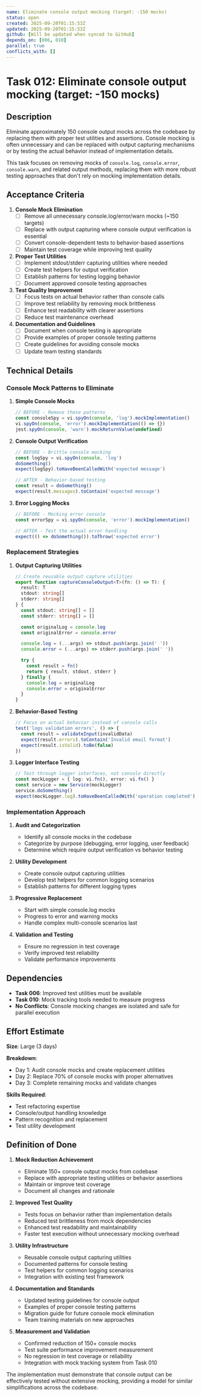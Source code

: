 ```yaml
---
name: Eliminate console output mocking (target: -150 mocks)
status: open
created: 2025-09-20T01:15:53Z
updated: 2025-09-20T01:15:53Z
github: [Will be updated when synced to GitHub]
depends_on: [006, 010]
parallel: true
conflicts_with: []
---
```


# Task 012: Eliminate console output mocking (target: -150 mocks)

## Description

Eliminate approximately 150 console output mocks across the codebase by
replacing them with proper test utilities and assertions. Console mocking is
often unnecessary and can be replaced with output capturing mechanisms or by
testing the actual behavior instead of implementation details.

This task focuses on removing mocks of `console.log`, `console.error`,
`console.warn`, and related output methods, replacing them with more robust
testing approaches that don't rely on mocking implementation details.

## Acceptance Criteria

1. **Console Mock Elimination**
   - [ ] Remove all unnecessary console.log/error/warn mocks (~150 targets)
   - [ ] Replace with output capturing where console output verification is
         essential
   - [ ] Convert console-dependent tests to behavior-based assertions
   - [ ] Maintain test coverage while improving test quality

2. **Proper Test Utilities**
   - [ ] Implement stdout/stderr capturing utilities where needed
   - [ ] Create test helpers for output verification
   - [ ] Establish patterns for testing logging behavior
   - [ ] Document approved console testing approaches

3. **Test Quality Improvement**
   - [ ] Focus tests on actual behavior rather than console calls
   - [ ] Improve test reliability by removing mock brittleness
   - [ ] Enhance test readability with clearer assertions
   - [ ] Reduce test maintenance overhead

4. **Documentation and Guidelines**
   - [ ] Document when console testing is appropriate
   - [ ] Provide examples of proper console testing patterns
   - [ ] Create guidelines for avoiding console mocks
   - [ ] Update team testing standards

## Technical Details

### Console Mock Patterns to Eliminate

1. **Simple Console Mocks**

   ```typescript
   // BEFORE - Remove these patterns
   const consoleSpy = vi.spyOn(console, 'log').mockImplementation()
   vi.spyOn(console, 'error').mockImplementation(() => {})
   jest.spyOn(console, 'warn').mockReturnValue(undefined)
   ```

2. **Console Output Verification**

   ```typescript
   // BEFORE - Brittle console mocking
   const logSpy = vi.spyOn(console, 'log')
   doSomething()
   expect(logSpy).toHaveBeenCalledWith('expected message')

   // AFTER - Behavior-based testing
   const result = doSomething()
   expect(result.messages).toContain('expected message')
   ```

3. **Error Logging Mocks**

   ```typescript
   // BEFORE - Mocking error console
   const errorSpy = vi.spyOn(console, 'error').mockImplementation()

   // AFTER - Test the actual error handling
   expect(() => doSomething()).toThrow('expected error')
   ```

### Replacement Strategies

1. **Output Capturing Utilities**

   ```typescript
   // Create reusable output capture utilities
   export function captureConsoleOutput<T>(fn: () => T): {
     result: T
     stdout: string[]
     stderr: string[]
   } {
     const stdout: string[] = []
     const stderr: string[] = []

     const originalLog = console.log
     const originalError = console.error

     console.log = (...args) => stdout.push(args.join(' '))
     console.error = (...args) => stderr.push(args.join(' '))

     try {
       const result = fn()
       return { result, stdout, stderr }
     } finally {
       console.log = originalLog
       console.error = originalError
     }
   }
   ```

2. **Behavior-Based Testing**

   ```typescript
   // Focus on actual behavior instead of console calls
   test('logs validation errors', () => {
     const result = validateInput(invalidData)
     expect(result.errors).toContain('Invalid email format')
     expect(result.isValid).toBe(false)
   })
   ```

3. **Logger Interface Testing**
   ```typescript
   // Test through logger interfaces, not console directly
   const mockLogger = { log: vi.fn(), error: vi.fn() }
   const service = new Service(mockLogger)
   service.doSomething()
   expect(mockLogger.log).toHaveBeenCalledWith('operation completed')
   ```

### Implementation Approach

1. **Audit and Categorization**
   - Identify all console mocks in the codebase
   - Categorize by purpose (debugging, error logging, user feedback)
   - Determine which require output verification vs behavior testing

2. **Utility Development**
   - Create console output capturing utilities
   - Develop test helpers for common logging scenarios
   - Establish patterns for different logging types

3. **Progressive Replacement**
   - Start with simple console.log mocks
   - Progress to error and warning mocks
   - Handle complex multi-console scenarios last

4. **Validation and Testing**
   - Ensure no regression in test coverage
   - Verify improved test reliability
   - Validate performance improvements

## Dependencies

- **Task 006**: Improved test utilities must be available
- **Task 010**: Mock tracking tools needed to measure progress
- **No Conflicts**: Console mocking changes are isolated and safe for parallel
  execution

## Effort Estimate

**Size**: Large (3 days)

**Breakdown**:

- Day 1: Audit console mocks and create replacement utilities
- Day 2: Replace 70% of console mocks with proper alternatives
- Day 3: Complete remaining mocks and validate changes

**Skills Required**:

- Test refactoring expertise
- Console/output handling knowledge
- Pattern recognition and replacement
- Test utility development

## Definition of Done

1. **Mock Reduction Achievement**
   - Eliminate 150+ console output mocks from codebase
   - Replace with appropriate testing utilities or behavior assertions
   - Maintain or improve test coverage
   - Document all changes and rationale

2. **Improved Test Quality**
   - Tests focus on behavior rather than implementation details
   - Reduced test brittleness from mock dependencies
   - Enhanced test readability and maintainability
   - Faster test execution without unnecessary mocking overhead

3. **Utility Infrastructure**
   - Reusable console output capturing utilities
   - Documented patterns for console testing
   - Test helpers for common logging scenarios
   - Integration with existing test framework

4. **Documentation and Standards**
   - Updated testing guidelines for console output
   - Examples of proper console testing patterns
   - Migration guide for future console mock elimination
   - Team training materials on new approaches

5. **Measurement and Validation**
   - Confirmed reduction of 150+ console mocks
   - Test suite performance improvement measurement
   - No regression in test coverage or reliability
   - Integration with mock tracking system from Task 010

The implementation must demonstrate that console output can be effectively
tested without extensive mocking, providing a model for similar simplifications
across the codebase.
